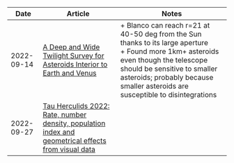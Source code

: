 | Date | Article | Notes | 
| ---- | ---- | ---- |
| 2022-09-14 | [A Deep and Wide Twilight Survey for Asteroids Interior to Earth and Venus](https://arxiv.org/abs/2209.06245) | + Blanco can reach r=21 at 40-50 deg from the Sun thanks to its large aperture <br> + Found more 1km+ asteroids even though the telescope should be sensitive to smaller asteroids; probably because smaller asteroids are susceptible to disintegrations |
| 2022-09-27 | [Tau Herculids 2022: Rate, number density, population index and geometrical effects from visual data](https://arxiv.org/abs/2209.12297) | |
